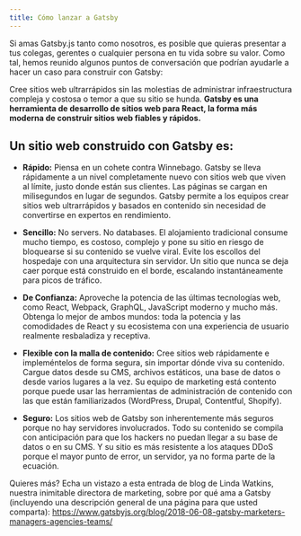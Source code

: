 ```yaml
---
title: Cómo lanzar a Gatsby
---
```


Si amas Gatsby.js tanto como nosotros, es posible que quieras presentar a tus colegas, gerentes o cualquier persona en tu vida sobre su valor. Como tal, hemos reunido algunos puntos de conversación que podrían ayudarle a hacer un caso para construir con Gatsby:

Cree sitios web ultrarrápidos sin las molestias de administrar infraestructura compleja y costosa o temor a que su sitio se hunda. **Gatsby es una herramienta de desarrollo de sitios web para React, la forma más moderna de construir sitios web fiables y rápidos.**

## Un sitio web construido con Gatsby es:

- **Rápido:** Piensa en un cohete contra Winnebago. Gatsby se lleva rápidamente a un nivel 
  completamente nuevo con sitios web que viven al límite, justo donde están sus clientes. 
  Las páginas se cargan en milisegundos en lugar de segundos. Gatsby permite a los equipos 
  crear sitios web ultrarrápidos y basados en  contenido sin necesidad de convertirse en expertos 
  en rendimiento.

- **Sencillo:** No servers. No databases. El alojamiento tradicional consume mucho tiempo, es costoso, complejo y pone su sitio en riesgo de bloquearse si su contenido se vuelve viral. Evite los escollos del hospedaje con una arquitectura sin servidor. Un sitio que nunca se deja caer porque está construido en el borde, escalando instantáneamente para picos de tráfico.

- **De Confianza:** Aproveche la potencia de las últimas tecnologías web, como React, Webpack, GraphQL, JavaScript moderno y mucho más. Obtenga lo mejor de ambos mundos: toda la potencia y las comodidades de React y su ecosistema con una experiencia de usuario realmente resbaladiza y receptiva.

- **Flexible con la malla de contenido:** Cree sitios web rápidamente e impleméntelos de forma segura, sin importar dónde viva su contenido. Cargue datos desde su CMS, archivos estáticos, una base de datos o desde varios lugares a la vez. Su equipo de marketing está contento porque puede usar las herramientas de administración de contenido con las que están familiarizados (WordPress, Drupal, Contentful, Shopify).

- **Seguro:** Los sitios web de Gatsby son inherentemente más seguros porque no hay servidores involucrados. Todo su contenido se compila con anticipación para que los hackers no puedan llegar a su base de datos o en su CMS. Y su sitio es más resistente a los ataques DDoS porque el mayor punto de error, un servidor, ya no forma parte de la ecuación.

Quieres más? Echa un vistazo a esta entrada de blog de Linda Watkins, nuestra inimitable directora de marketing, sobre por qué ama a Gatsby (incluyendo una descripción general de una página para que usted comparta): https://www.gatsbyjs.org/blog/2018-06-08-gatsby-marketers-managers-agencies-teams/
